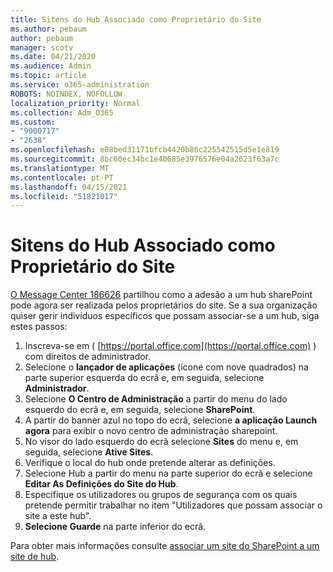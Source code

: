 ```yaml
---
title: Sitens do Hub Associado como Proprietário do Site
ms.author: pebaum
author: pebaum
manager: scotv
ms.date: 04/21/2020
ms.audience: Admin
ms.topic: article
ms.service: o365-administration
ROBOTS: NOINDEX, NOFOLLOW
localization_priority: Normal
ms.collection: Adm_O365
ms.custom:
- "9000717"
- "2638"
ms.openlocfilehash: e08bed31171bfcb4420b86c225542515d5e1e819
ms.sourcegitcommit: 8bc60ec34bc1e40685e3976576e04a2623f63a7c
ms.translationtype: MT
ms.contentlocale: pt-PT
ms.lasthandoff: 04/15/2021
ms.locfileid: "51821017"
---
```

# <a name="associate-hub-sites-as-site-owner"></a>Sitens do Hub Associado como Proprietário do Site

[O Message Center 186626](https://admin.microsoft.com/Adminportal/Home?source=applauncher#/MessageCenter?id=MC186626) partilhou como a adesão a um hub sharePoint pode agora ser realizada pelos proprietários do site. Se a sua organização quiser gerir indivíduos específicos que possam associar-se a um hub, siga estes passos: 

1. Inscreva-se em ( [https://portal.office.com](https://portal.office.com) ) com direitos de administrador.
2. Selecione o **lançador de aplicações** (ícone com nove quadrados) na parte superior esquerda do ecrã e, em seguida, selecione **Administrador**.
3. Selecione **O Centro de Administração** a partir do menu do lado esquerdo do ecrã e, em seguida, selecione **SharePoint**.
4. A partir do banner azul no topo do ecrã, selecione **a aplicação Launch agora** para exibir o novo centro de administração sharepoint.
5. No visor do lado esquerdo do ecrã selecione **Sites** do menu e, em seguida, selecione **Ative Sites**.
6. Verifique o local do hub onde pretende alterar as definições.
7. Selecione Hub a partir do menu na parte superior do ecrã e selecione **Editar As Definições do Site do Hub**. 
8. Especifique os utilizadores ou grupos de segurança com os quais pretende permitir trabalhar no item "Utilizadores que possam associar o site a este hub".
9. **Selecione Guarde** na parte inferior do ecrã.

Para obter mais informações consulte [associar um site do SharePoint a um site de hub](https://support.office.com/article/associate-a-sharepoint-site-with-a-hub-site-ae0009fd-af04-4d3d-917d-88edb43efc05). 